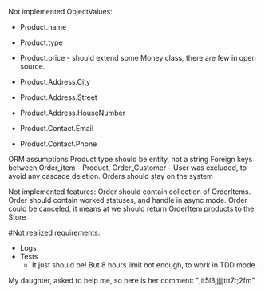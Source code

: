 Not implemented ObjectValues:
 - Product.name
 - Product.type
 - Product.price - should extend some Money class, there are few in open source.
 
 - Product.Address.City
 - Product.Address.Street
 - Product.Address.HouseNumber
 
 - Product.Contact.Email
 - Product.Contact.Phone
  
ORM assumptions
  Product type should be entity, not a string
  Foreign keys between Order_item - Product, Order_Customer - User was excluded, to avoid any cascade deletion. Orders should stay on the system
  
 Not implemented features:
  Order should contain collection of OrderItems.
  Order should contain worked statuses, and handle in async mode.
  Order could be canceled, it means at we should return OrderItem products to the Store
  
#Not realized requirements:
 - Logs
 - Tests
    - It just should be! But 8 hours limit not enough, to work in TDD mode.
    
My daughter, asked to help me, so here is her comment: ";it5l3jjjjjttt7r;2fm"
  
